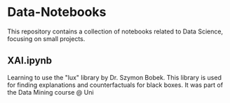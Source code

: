 # Data-Notebooks
This repository contains a collection of notebooks related to Data Science, focusing on small projects.

## XAI.ipynb
Learning to use the "lux" library by Dr. Szymon Bobek. This library is used for finding explanations and counterfactuals for black boxes. 
It was part of the Data Mining course @ Uni


